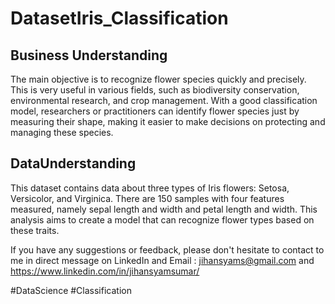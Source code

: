 # DatasetIris_Classification
## Business Understanding
The main objective is to recognize flower species quickly and precisely. This is very useful in various fields, such as biodiversity conservation, environmental research, and crop management. With a good classification model, researchers or practitioners can identify flower species just by measuring their shape, making it easier to make decisions on protecting and managing these species.

## DataUnderstanding
This dataset contains data about three types of Iris flowers: Setosa, Versicolor, and Virginica. There are 150 samples with four features measured, namely sepal length and width and petal length and width. This analysis aims to create a model that can recognize flower types based on these traits.

If you have any suggestions or feedback, please don't hesitate to contact to me in direct message on LinkedIn and Email : jihansyams@gmail.com and https://www.linkedin.com/in/jihansyamsumar/

#DataScience #Classification
